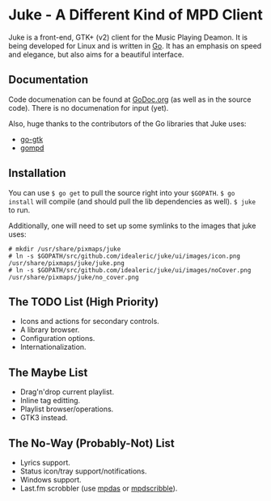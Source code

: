 Juke - A Different Kind of MPD Client
================================

Juke is a front-end, GTK+ (v2) client for the Music Playing Deamon. It is being developed for Linux and is written in [Go](http://golang.org/). It has an emphasis on speed and elegance, but also aims for a beautiful interface.

Documentation
-------------------------
Code documenation can be found at [GoDoc.org](http://godoc.org/github.com/idealeric/juke) (as well as in the source code). There is no documenation for input (yet).

Also, huge thanks to the contributors of the Go libraries that Juke uses:
* [go-gtk](https://github.com/mattn/go-gtk)
* [gompd](https://github.com/fhs/gompd)

Installation
-------------------------
You can use `$ go get` to pull the source right into your `$GOPATH`. `$ go install` will compile (and should pull the lib dependencies as well). `$ juke` to run.

Additionally, one will need to set up some symlinks to the images that juke uses:
```
# mkdir /usr/share/pixmaps/juke
# ln -s $GOPATH/src/github.com/idealeric/juke/ui/images/icon.png /usr/share/pixmaps/juke/juke.png
# ln -s $GOPATH/src/github.com/idealeric/juke/ui/images/noCover.png /usr/share/pixmaps/juke/no_cover.png
```

The TODO List (High Priority)
-------------------------

* Icons and actions for secondary controls.
* A library browser.
* Configuration options.
* Internationalization.

The Maybe List
-------------------------

* Drag'n'drop current playlist.
* Inline tag editting.
* Playlist browser/operations.
* GTK3 instead.

The No-Way (Probably-Not) List
-------------------------

* Lyrics support.
* Status icon/tray support/notifications.
* Windows support.
* Last.fm scrobbler (use [mpdas](http://mpd.wikia.com/wiki/Client:Mpdas) or [mpdscribble](http://mpd.wikia.com/wiki/Client:Mpdscribble)).
